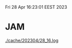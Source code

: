 Fri 28 Apr 16:23:01 EEST 2023
# JAM
<a href='./cache/202304/28_16.log'>./cache/202304/28_16.log</a>
